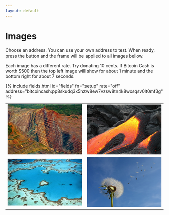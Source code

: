 ```yaml
---
layout: default
---
```


# Images

Choose an address. You can use your own address to test. When ready, press the button and the frame will be applied to all images bellow.

Each image has a different rate. Try donating 10 cents. If Bitcoin Cash is worth $500 then the top left image will show for about 1 minute and the bottom right for about 7 seconds.

{% include fields.html id="fields" fn="setup" rate="off" address="bitcoincash:pp8skudq3x5hzw8ew7vzsw8tn4k8wxsqsv0lt0mf3g" %}

<table>
<tr>
  <td>
    <img id="imga" src="resources/images/earth.jpg" width="290">
  </td>
  <td>
    <img id="imgb" src="resources/images/fire.jpg" width="290">
  </td>
</tr>
<tr>
  <td>
    <img id="imgc" src="resources/images/water.jpg" width="290">
  </td>
  <td>
    <img id="imgd" src="resources/images/wind.jpg" width="290">
  </td>
</tr>
</table>

<script>
  function setup(address) {
    let opts = { width: 290, height: 300, addres: address };
    let a = Object.assign({}, opts, { id: 'imga', rate: 0.01 });
    let b = Object.assign({}, opts, { id: 'imgb', rate: 0.02 });
    let c = Object.assign({}, opts, { id: 'imgc', rate: 0.05 });
    let d = Object.assign({}, opts, { id: 'imgd', rate: 0.10 });

    new MoneyFrame(a);
    new MoneyFrame(b);
    new MoneyFrame(c);
    new MoneyFrame(d);
  }
</script>

<script src="resources/javascript/moneyframe.bundle.js"></script>
